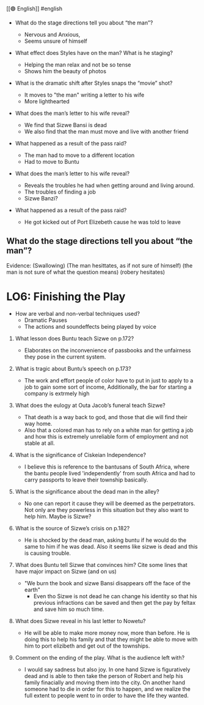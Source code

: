 [[🟣 English]] #english 

- What do the stage directions tell you about “the man”?
	- Nervous and Anxious, 
	- Seems unsure of himself 

- What effect does Styles have on the man? What is he staging?
	- Helping the man relax and not be so tense 
	- Shows him the beauty of photos 

- What is the dramatic shift after Styles snaps the “movie” shot?
	- It moves to "the man" writing a letter to his wife 
	- More lighthearted


- What does the man’s letter to his wife reveal?
	- We find that Sizwe Bansi is dead 
	- We also find that the man must move and live with another friend 

- What happened as a result of the pass raid?
	- The man had to move to a different location 
	- Had to move to Buntu


- What does the man’s letter to his wife reveal?
	- Reveals the troubles he had when getting around and living around. 
	- The troubles of finding a job 
	- Sizwe Banzi?
- What happened as a result of the pass raid?
	- He got kicked out of Port Elizebeth cause he was told to leave 


## What do the stage directions tell you about “the man”?

Evidence: (Swallowing) (The man hesittates, as if not sure of himself) (the man is not sure of what the question means) (robery hesitates)


# LO6: Finishing the Play 
- How are verbal and non-verbal techniques used?
	- Dramatic Pauses
	- The actions and soundeffects being played by voice 


1. What lesson does Buntu teach Sizwe on p.172?
    - Elaborates on the inconvenience of passbooks and the unfairness they pose in the current system. 

1. What is tragic about Buntu’s speech on p.173?
    - The work and effort people of color have to put in just to apply to a job to gain some sort of income, Additionally, the bar for starting a company is extrmely high 

1. What does the eulogy at Outa Jacob’s funeral teach Sizwe?
    - That death is a way back to god, and those that die will find their way home. 
    - Also that a colored man has to rely on a white man for getting a job and how this is extremely unreliable form of employment and not stable at all. 

1. What is the significance of Ciskeian Independence?
	- I believe this is reference to the bantusans of South Africa, where the bantu people lived 'independently' from south Africa and had to carry passports to leave their township basically. 

1. What is the significance about the dead man in the alley?
	- No one can report it cause they will be deemed as the perpetrators. Not only are they powerless in this situation but they also want to help him. Maybe is Sizwe?

2. What is the source of Sizwe’s crisis on p.182?
    - He is shocked by the dead man, asking buntu if he would do the same to him if he was dead. Also it seems like sizwe is dead and this is causing trouble. 

1. What does Buntu tell Sizwe that convinces him? Cite some lines that have major impact on Sizwe (and on us)
    - "We burn the book and sizwe Bansi disappears off the face of the earth" 
	    - Even tho Sizwe is not dead he can change his identity so that his previous infractions can be saved and then get the pay by feltax and save him so much time. 

1. What does Sizwe reveal in his last letter to Nowetu?
	- He will be able to make more money now, more than before. He is doing this to help his family and that they might be able to move with him to port elizibeth and get out of the townships. 
    
9. Comment on the ending of the play. What is the audience left with?
	- I would say sadness but also joy. In one hand Sizwe is figuratively dead and is able to then take the person of Robert and help his family finacially and moving them into the city. On another hand someone had to die in order for this to happen, and we realize the full extent to people went to in order to have the life they wanted. 